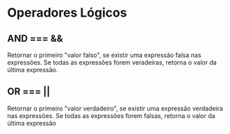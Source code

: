 # Operadores Lógicos

## AND === &&
Retornar o primeiro "valor falso", se existir uma expressão falsa nas expressões. Se todas as expressões forem veradeiras, retorna o valor da última expressão.

## OR === ||
Retornar o primeiro "valor verdadeiro", se existir uma expressão verdadeira nas expressões. Se todas as expressões forem falsas, retorna o valor da última expressão